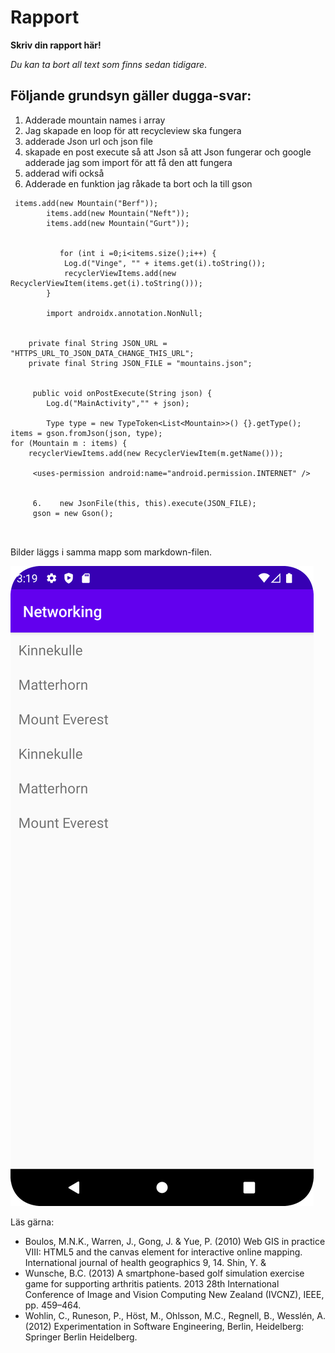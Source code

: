 
# Rapport

**Skriv din rapport här!**

_Du kan ta bort all text som finns sedan tidigare_.

## Följande grundsyn gäller dugga-svar:


1. Adderade mountain names i array
2. Jag skapade en loop för att recycleview ska fungera
3. adderade Json url och json file 
4. skapade en post execute så att Json så att Json fungerar och google adderade jag som import för att få den att fungera
5. adderad wifi också
6. Adderade en funktion jag råkade ta bort och la till gson
```
 items.add(new Mountain("Berf"));
        items.add(new Mountain("Neft"));
        items.add(new Mountain("Gurt"));
        
        
           for (int i =0;i<items.size();i++) {
            Log.d("Vinge", "" + items.get(i).toString());
            recyclerViewItems.add(new RecyclerViewItem(items.get(i).toString()));
        }
        
        import androidx.annotation.NonNull;
        
        
    private final String JSON_URL = "HTTPS_URL_TO_JSON_DATA_CHANGE_THIS_URL";
    private final String JSON_FILE = "mountains.json";
    
    
     public void onPostExecute(String json) {
        Log.d("MainActivity","" + json);

        Type type = new TypeToken<List<Mountain>>() {}.getType();
items = gson.fromJson(json, type);
for (Mountain m : items) {
    recyclerViewItems.add(new RecyclerViewItem(m.getName()));
    
     <uses-permission android:name="android.permission.INTERNET" />
     
     
     6.    new JsonFile(this, this).execute(JSON_FILE); 
     gson = new Gson();
     
     

```

Bilder läggs i samma mapp som markdown-filen.

![](Screenshot_20240506_151925.png)

Läs gärna:

- Boulos, M.N.K., Warren, J., Gong, J. & Yue, P. (2010) Web GIS in practice VIII: HTML5 and the canvas element for interactive online mapping. International journal of health geographics 9, 14. Shin, Y. &
- Wunsche, B.C. (2013) A smartphone-based golf simulation exercise game for supporting arthritis patients. 2013 28th International Conference of Image and Vision Computing New Zealand (IVCNZ), IEEE, pp. 459–464.
- Wohlin, C., Runeson, P., Höst, M., Ohlsson, M.C., Regnell, B., Wesslén, A. (2012) Experimentation in Software Engineering, Berlin, Heidelberg: Springer Berlin Heidelberg.
